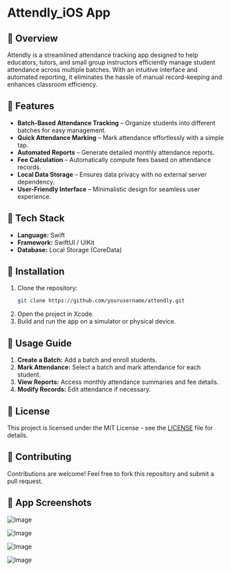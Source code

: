 # Attendly_iOS App
 
## 📌 Overview
Attendly is a streamlined attendance tracking app designed to help educators, tutors, and small group instructors efficiently manage student attendance across multiple batches. With an intuitive interface and automated reporting, it eliminates the hassle of manual record-keeping and enhances classroom efficiency.

## 🎯 Features
- **Batch-Based Attendance Tracking** – Organize students into different batches for easy management.
- **Quick Attendance Marking** – Mark attendance effortlessly with a simple tap.
- **Automated Reports** – Generate detailed monthly attendance reports.
- **Fee Calculation** – Automatically compute fees based on attendance records.
- **Local Data Storage** – Ensures data privacy with no external server dependency.
- **User-Friendly Interface** – Minimalistic design for seamless user experience.

## 🚀 Tech Stack
- **Language:** Swift
- **Framework:** SwiftUI / UIKit
- **Database:** Local Storage (CoreData)

## 🔧 Installation
1. Clone the repository:
   ```sh
   git clone https://github.com/yourusername/attendly.git
   ```
2. Open the project in Xcode.
3. Build and run the app on a simulator or physical device.

## 📝 Usage Guide
1. **Create a Batch:** Add a batch and enroll students.
2. **Mark Attendance:** Select a batch and mark attendance for each student.
3. **View Reports:** Access monthly attendance summaries and fee details.
4. **Modify Records:** Edit attendance if necessary.

## 📜 License
This project is licensed under the MIT License - see the [LICENSE](LICENSE) file for details.

## 🤝 Contributing
Contributions are welcome! Feel free to fork this repository and submit a pull request.


## 📸 App Screenshots

![Image](https://github.com/user-attachments/assets/e5569a39-c27d-439b-9768-a3e2e5f46a5b)

![Image](https://github.com/user-attachments/assets/0502abae-1285-48d9-a4a9-7c6f977edaa1)

![Image](https://github.com/user-attachments/assets/8798fddf-4b07-4085-8dc2-6b1a69931d38)

![Image](https://github.com/user-attachments/assets/30bf87d3-8a72-4a7c-8815-bb4d32e91319)

